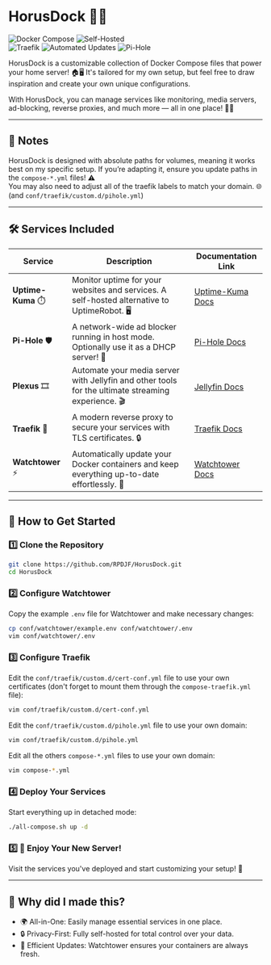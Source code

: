 # HorusDock 🚀🐳  

![Docker Compose](https://img.shields.io/badge/Docker-Compose-2496ED?logo=docker&logoColor=white&style=flat-square)
![Self-Hosted](https://img.shields.io/badge/Self--Hosted-Powered_by_You-ff69b4?style=flat-square)  
![Traefik](https://img.shields.io/badge/Reverse%20Proxy-Traefik-61DAFB?style=flat-square&logo=traefik&logoColor=white)
![Automated Updates](https://img.shields.io/badge/Automated%20Updates-Watchtower-25A162?style=flat-square&logo=dependabot&logoColor=white)
![Pi-Hole](https://img.shields.io/badge/Ad%20Blocking-Pi--Hole-FDDA0D?style=flat-square&logo=pihole&logoColor=white)

HorusDock is a customizable collection of Docker Compose files that power your home server! 🏠🖥️ It's tailored for my own setup, but feel free to draw inspiration and create your own unique configurations.  

With HorusDock, you can manage services like monitoring, media servers, ad-blocking, reverse proxies, and much more — all in one place! 🔧✨  

---

## 📝 Notes  
HorusDock is designed with absolute paths for volumes, meaning it works best on my specific setup. If you’re adapting it, ensure you update paths in the `compose-*.yml` files! ⚠️   
You may also need to adjust all of the traefik labels to match your domain. 🌐 (and `conf/traefik/custom.d/pihole.yml`)

---

## 🛠️ Services Included  

| Service           | Description                                                                                    | Documentation Link                         |  
|-------------------|------------------------------------------------------------------------------------------------|--------------------------------------------|  
| **Uptime-Kuma** ⏱️  | Monitor uptime for your websites and services. A self-hosted alternative to UptimeRobot. 🖥️  | [Uptime-Kuma Docs](https://github.com/louislam/uptime-kuma) |  
| **Pi-Hole** 🛡️   | A network-wide ad blocker running in host mode. Optionally use it as a DHCP server! 🚀          | [Pi-Hole Docs](https://github.com/pi-hole/pi-hole) |  
| **Plexus** 🎞️     | Automate your media server with Jellyfin and other tools for the ultimate streaming experience. 🎬 | [Jellyfin Docs](https://github.com/jellyfin/jellyfin) |  
| **Traefik** 🔀    | A modern reverse proxy to secure your services with TLS certificates. 🔒                         | [Traefik Docs](https://github.com/traefik/traefik) |  
| **Watchtower** ⚡  | Automatically update your Docker containers and keep everything up-to-date effortlessly. 🔄      | [Watchtower Docs](https://github.com/containrrr/watchtower) |  

---

## 🚀 How to Get Started  

### 1️⃣ Clone the Repository  
```bash  
git clone https://github.com/RPDJF/HorusDock.git  
cd HorusDock  
```
### 2️⃣ Configure Watchtower
Copy the example `.env` file for Watchtower and make necessary changes:
```bash	
cp conf/watchtower/example.env conf/watchtower/.env  
vim conf/watchtower/.env  
```
### 3️⃣ Configure Traefik
Edit the `conf/traefik/custom.d/cert-conf.yml` file to use your own certificates (don't forget to mount them through the `compose-traefik.yml` file):
```bash
vim conf/traefik/custom.d/cert-conf.yml  
```
Edit the `conf/traefik/custom.d/pihole.yml` file to use your own domain:
```bash
vim conf/traefik/custom.d/pihole.yml  
```
Edit all the others `compose-*.yml` files to use your own domain:
```bash
vim compose-*.yml  
```
### 4️⃣ Deploy Your Services
Start everything up in detached mode:
```bash
./all-compose.sh up -d  
```
### 5️⃣ 🎉 Enjoy Your New Server!
Visit the services you've deployed and start customizing your setup! 🚀

---

## 🌟 Why did I made this?
- 🌍 All-in-One: Easily manage essential services in one place.
- 🔒 Privacy-First: Fully self-hosted for total control over your data.
- 🔄 Efficient Updates: Watchtower ensures your containers are always fresh.
